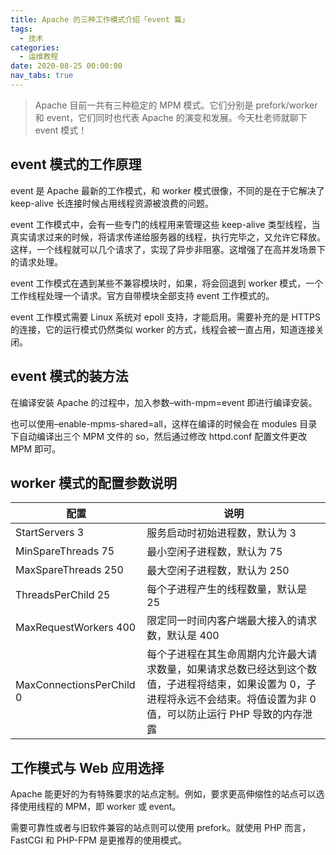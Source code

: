 ```yaml
---
title: Apache 的三种工作模式介绍「event 篇」
tags:
  - 技术
categories:
  - 运维教程
date: 2020-08-25 00:00:00
nav_tabs: true
---
```


> Apache 目前一共有三种稳定的 MPM 模式。它们分别是 prefork/worker 和 event，它们同时也代表 Apache 的演变和发展。今天杜老师就聊下 event 模式！

<!-- more -->

## event 模式的工作原理

event 是 Apache 最新的工作模式，和 worker 模式很像，不同的是在于它解决了 keep-alive 长连接时候占用线程资源被浪费的问题。

event 工作模式中，会有一些专门的线程用来管理这些 keep-alive 类型线程，当真实请求过来的时候，将请求传递给服务器的线程，执行完毕之，又允许它释放。这样，一个线程就可以几个请求了，实现了异步非阻塞。这增强了在高并发场景下的请求处理。

event 工作模式在遇到某些不兼容模块时，如果，将会回退到 worker 模式，一个工作线程处理一个请求。官方自带模块全部支持 event 工作模式的。

event 工作模式需要 Linux 系统对 epoll 支持，才能启用。需要补充的是 HTTPS 的连接，它的运行模式仍然类似 worker 的方式，线程会被一直占用，知道连接关闭。

## event 模式的装方法

在编译安装 Apache 的过程中，加入参数–with-mpm=event 即进行编译安装。

也可以使用–enable-mpms-shared=all，这样在编译的时候会在 modules 目录下自动编译出三个 MPM 文件的 so，然后通过修改 httpd.conf 配置文件更改 MPM 即可。

## worker 模式的配置参数说明

| 配置 | 说明 |
| - | - |
| StartServers 3 | 服务启动时初始进程数，默认为 3 |
| MinSpareThreads 75 | 最小空闲子进程数，默认为 75 |
| MaxSpareThreads 250 | 最大空闲子进程数，默认为 250 |
| ThreadsPerChild 25 | 每个子进程产生的线程数量，默认是 25 |
| MaxRequestWorkers 400 | 限定同一时间内客户端最大接入的请求数，默认是 400 |
| MaxConnectionsPerChild 0 | 每个子进程在其生命周期内允许最大请求数量，如果请求总数已经达到这个数值，子进程将结束，如果设置为 0，子进程将永远不会结束。将值设置为非 0 值，可以防止运行 PHP 导致的内存泄露 |

## 工作模式与 Web 应用选择

Apache 能更好的为有特殊要求的站点定制。例如，要求更高伸缩性的站点可以选择使用线程的 MPM，即 worker 或 event。

需要可靠性或者与旧软件兼容的站点则可以使用 prefork。就使用 PHP 而言，FastCGI 和 PHP-FPM 是更推荐的使用模式。
